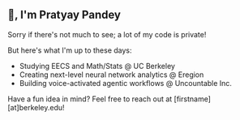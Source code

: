 <h2>🖖, I'm Pratyay Pandey</h2>
Sorry if there's not much to see; a lot of my code is private! 

But here's what I'm up to these days:
- Studying EECS and Math/Stats @ UC Berkeley 
- Creating next-level neural network analytics @ Eregion
- Building voice-activated agentic workflows @ Uncountable Inc. 

Have a fun idea in mind? Feel free to reach out at [firstname][at]berkeley.edu!
